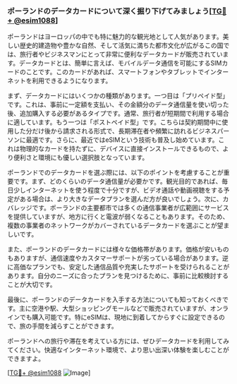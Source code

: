 ### ポーランドのデータカードについて深く掘り下げてみましょう[[TG💪+ @esim1088](https://t.me/s/esim1088)]

ポーランドはヨーロッパの中でも特に魅力的な観光地として人気があります。美しい歴史的建造物や豊かな自然、そして活気に満ちた都市文化が広がるこの国では、旅行者やビジネスマンにとって非常に便利なデータカードが販売されています。データカードとは、簡単に言えば、モバイルデータ通信を可能にするSIMカードのことです。このカードがあれば、スマートフォンやタブレットでインターネットを利用できるようになります。

まず、データカードにはいくつかの種類があります。一つ目は「プリペイド型」です。これは、事前に一定額を支払い、その金額分のデータ通信量を使い切った後、追加購入する必要があるタイプです。通常、旅行者が短期間で利用する場合に適しています。もう一つは「ポストペイド型」です。こちらは契約期間中に使用した分だけ後から請求される形式で、長期滞在者や頻繁に訪れるビジネスパーソンに最適です。さらに、最近ではeSIMという技術も普及し始めています。これは物理的なカードを持たずに、デバイスに直接インストールできるもので、より便利さと環境にも優しい選択肢となっています。

ポーランドでのデータカードを選ぶ際には、以下のポイントを考慮することが重要です。まず、どのくらいのデータ通信量が必要かです。観光目的であれば、毎日少しインターネットを使う程度で十分ですが、ビデオ通話や動画視聴をする予定がある場合は、より大きなデータプランを選んだ方が良いでしょう。次に、カバレッジです。ポーランドの主要都市では多くの通信事業者が広範囲にサービスを提供していますが、地方に行くと電波が弱くなることもあります。そのため、複数の事業者のネットワークがカバーされているデータカードを選ぶことが望ましいです。

また、ポーランドのデータカードには様々な価格帯があります。価格が安いものもありますが、通信速度やカスタマーサポートが劣っている場合があります。逆に高価なプランでも、安定した通信品質や充実したサポートを受けられることがあります。自分のニーズに合ったプランを見つけるために、事前に比較検討することが大切です。

最後に、ポーランドのデータカードを入手する方法についても知っておくべきです。主に空港や駅、大型ショッピングモールなどで販売されていますが、オンラインでも購入可能です。特にeSIMは、現地に到着してからすぐに設定できるので、旅の手間を減らすことができます。

ポーランドへの旅行や滞在を考えている方には、ぜひデータカードを利用してみてください。快適なインターネット環境で、より思い出深い体験を楽しむことができますよ。

[[TG💪+ @esim1088](https://t.me/s/esim1088) ![Image](https://i.postimg.cc/Y0z9fWf4/image.png)]